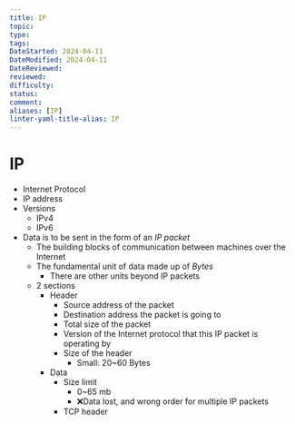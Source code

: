```yaml
---
title: IP
topic:
type:
tags: 
DateStarted: 2024-04-11
DateModified: 2024-04-11
DateReviewed:
reviewed:
difficulty:
status:
comment:
aliases: [IP]
linter-yaml-title-alias: IP
---
```

# IP
- Internet Protocol
- IP address
- Versions
  - IPv4
  - IPv6
- Data is to be sent in the form of an _IP packet_
  - The building blocks of communication between machines over the Internet
  - The fundamental unit of data made up of _Bytes_
    - There are other units beyond IP packets
  - 2 sections
    - Header
      - Source address of the packet
      - Destination address the packet is going to
      - Total size of the packet
      - Version of the Internet protocol that this IP packet is operating by
      - Size of the header
        - Small: 20~60 Bytes
    - Data
      - Size limit
        - 0~65 mb
        - ❌Data lost, and wrong order for multiple IP packets
      - TCP header